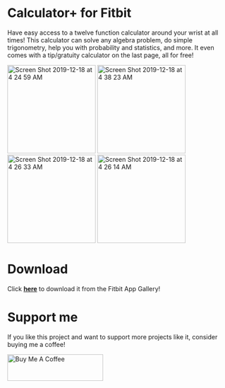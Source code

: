# Calculator+ for Fitbit
Have easy access to a twelve function calculator around your wrist at all times! This calculator can solve any algebra problem, do simple trigonometry, help you with probability and statistics, and more. It even comes with a tip/gratuity calculator on the last page, all for free!

<img width="200" alt="Screen Shot 2019-12-18 at 4 24 59 AM" src="https://user-images.githubusercontent.com/3473945/71117003-4046f780-21a3-11ea-95bf-057ac575dde7.png"> <img width="200" alt="Screen Shot 2019-12-18 at 4 38 23 AM" src="https://user-images.githubusercontent.com/3473945/71117001-4046f780-21a3-11ea-936a-558a2c68092c.png"> <img width="200" alt="Screen Shot 2019-12-18 at 4 26 33 AM" src="https://user-images.githubusercontent.com/3473945/71117000-4046f780-21a3-11ea-8286-d728fb04f2f0.png"> <img width="200" alt="Screen Shot 2019-12-18 at 4 26 14 AM" src="https://user-images.githubusercontent.com/3473945/71117002-4046f780-21a3-11ea-85ab-f07dd4a755fb.png">

# Download
Click [__here__](https://gallery.fitbit.com/details/442eb38d-d42a-456d-b36e-7f652d134d48) to download it from the Fitbit App Gallery!

# Support me
If you like this project and want to support more projects like it, consider buying me a coffee!

<a href="https://www.buymeacoffee.com/denniskats" title="Support me" style="vertical-align: middle;"><img
  src="https://cdn.buymeacoffee.com/buttons/v2/default-yellow.png" alt="Buy Me A Coffee"
  style="height: 60px !important; width: 217px !important" /></a>
